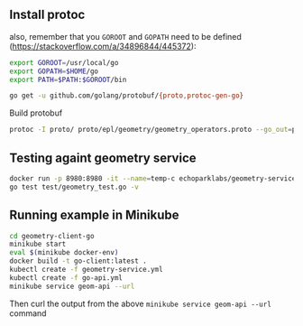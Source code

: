 ## Install protoc

also, remember that you `GOROOT` and `GOPATH` need to be defined (https://stackoverflow.com/a/34896844/445372):
```bash
export GOROOT=/usr/local/go
export GOPATH=$HOME/go
export PATH=$PATH:$GOROOT/bin

go get -u github.com/golang/protobuf/{proto,protoc-gen-go}
```

Build protobuf
```bash
protoc -I proto/ proto/epl/geometry/geometry_operators.proto --go_out=plugins=grpc:./
```

## Testing againt geometry service
```bash
docker run -p 8980:8980 -it --name=temp-c echoparklabs/geometry-service-java:8-jre-slim
go test test/geometry_test.go -v
```

## Running example in Minikube
```bash
cd geometry-client-go
minikube start
eval $(minikube docker-env)
docker build -t go-client:latest .
kubectl create -f geometry-service.yml
kubectl create -f go-api.yml
minikube service geom-api --url
```

Then curl the output from the above `minikube service geom-api --url` command



